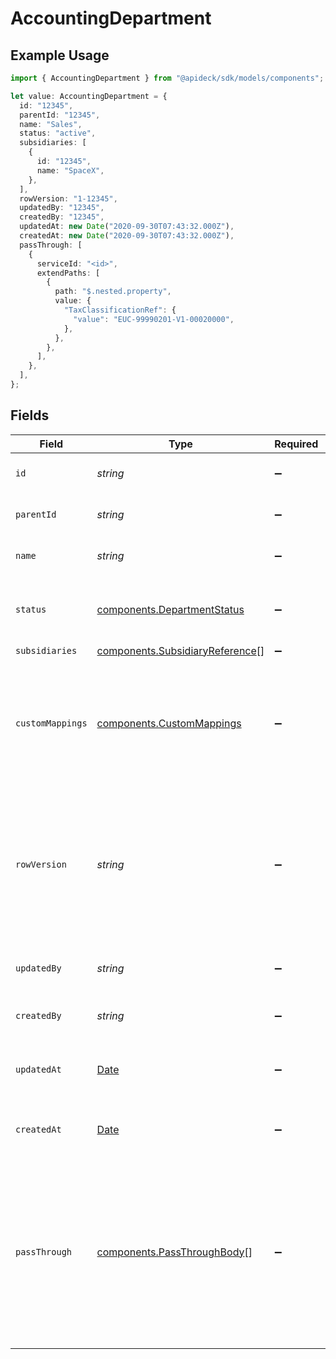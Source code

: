 # AccountingDepartment

## Example Usage

```typescript
import { AccountingDepartment } from "@apideck/sdk/models/components";

let value: AccountingDepartment = {
  id: "12345",
  parentId: "12345",
  name: "Sales",
  status: "active",
  subsidiaries: [
    {
      id: "12345",
      name: "SpaceX",
    },
  ],
  rowVersion: "1-12345",
  updatedBy: "12345",
  createdBy: "12345",
  updatedAt: new Date("2020-09-30T07:43:32.000Z"),
  createdAt: new Date("2020-09-30T07:43:32.000Z"),
  passThrough: [
    {
      serviceId: "<id>",
      extendPaths: [
        {
          path: "$.nested.property",
          value: {
            "TaxClassificationRef": {
              "value": "EUC-99990201-V1-00020000",
            },
          },
        },
      ],
    },
  ],
};
```

## Fields

| Field                                                                                                                                                   | Type                                                                                                                                                    | Required                                                                                                                                                | Description                                                                                                                                             | Example                                                                                                                                                 |
| ------------------------------------------------------------------------------------------------------------------------------------------------------- | ------------------------------------------------------------------------------------------------------------------------------------------------------- | ------------------------------------------------------------------------------------------------------------------------------------------------------- | ------------------------------------------------------------------------------------------------------------------------------------------------------- | ------------------------------------------------------------------------------------------------------------------------------------------------------- |
| `id`                                                                                                                                                    | *string*                                                                                                                                                | :heavy_minus_sign:                                                                                                                                      | A unique identifier for an object.                                                                                                                      | 12345                                                                                                                                                   |
| `parentId`                                                                                                                                              | *string*                                                                                                                                                | :heavy_minus_sign:                                                                                                                                      | A unique identifier for an object.                                                                                                                      | 12345                                                                                                                                                   |
| `name`                                                                                                                                                  | *string*                                                                                                                                                | :heavy_minus_sign:                                                                                                                                      | The name of the department.                                                                                                                             | Sales                                                                                                                                                   |
| `status`                                                                                                                                                | [components.DepartmentStatus](../../models/components/departmentstatus.md)                                                                              | :heavy_minus_sign:                                                                                                                                      | Based on the status some functionality is enabled or disabled.                                                                                          | active                                                                                                                                                  |
| `subsidiaries`                                                                                                                                          | [components.SubsidiaryReference](../../models/components/subsidiaryreference.md)[]                                                                      | :heavy_minus_sign:                                                                                                                                      | N/A                                                                                                                                                     |                                                                                                                                                         |
| `customMappings`                                                                                                                                        | [components.CustomMappings](../../models/components/custommappings.md)                                                                                  | :heavy_minus_sign:                                                                                                                                      | When custom mappings are configured on the resource, the result is included here.                                                                       |                                                                                                                                                         |
| `rowVersion`                                                                                                                                            | *string*                                                                                                                                                | :heavy_minus_sign:                                                                                                                                      | A binary value used to detect updates to a object and prevent data conflicts. It is incremented each time an update is made to the object.              | 1-12345                                                                                                                                                 |
| `updatedBy`                                                                                                                                             | *string*                                                                                                                                                | :heavy_minus_sign:                                                                                                                                      | The user who last updated the object.                                                                                                                   | 12345                                                                                                                                                   |
| `createdBy`                                                                                                                                             | *string*                                                                                                                                                | :heavy_minus_sign:                                                                                                                                      | The user who created the object.                                                                                                                        | 12345                                                                                                                                                   |
| `updatedAt`                                                                                                                                             | [Date](https://developer.mozilla.org/en-US/docs/Web/JavaScript/Reference/Global_Objects/Date)                                                           | :heavy_minus_sign:                                                                                                                                      | The date and time when the object was last updated.                                                                                                     | 2020-09-30T07:43:32.000Z                                                                                                                                |
| `createdAt`                                                                                                                                             | [Date](https://developer.mozilla.org/en-US/docs/Web/JavaScript/Reference/Global_Objects/Date)                                                           | :heavy_minus_sign:                                                                                                                                      | The date and time when the object was created.                                                                                                          | 2020-09-30T07:43:32.000Z                                                                                                                                |
| `passThrough`                                                                                                                                           | [components.PassThroughBody](../../models/components/passthroughbody.md)[]                                                                              | :heavy_minus_sign:                                                                                                                                      | The pass_through property allows passing service-specific, custom data or structured modifications in request body when creating or updating resources. |                                                                                                                                                         |